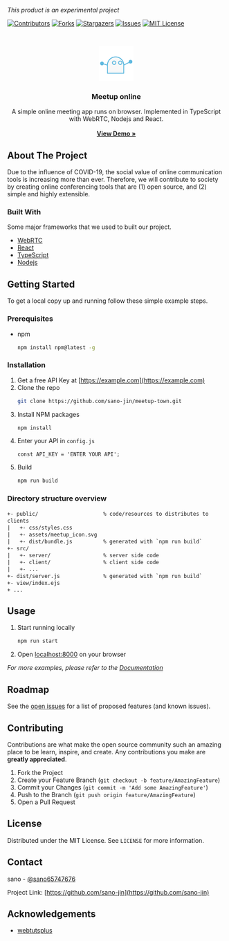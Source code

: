 _This product is an experimental project_

<!--
*** I'm using markdown "reference style" links for readability.
*** Reference links are enclosed in brackets [ ] instead of parentheses ( ).
*** See the bottom of this document for the declaration of the reference variables
*** for contributors-url, forks-url, etc. This is an optional, concise syntax you may use.
*** https://www.markdownguide.org/basic-syntax/#reference-style-links
-->
[![Contributors][contributors-shield]][contributors-url]
[![Forks][forks-shield]][forks-url]
[![Stargazers][stars-shield]][stars-url]
[![Issues][issues-shield]][issues-url]
[![MIT License][license-shield]][license-url]



<!-- PROJECT LOGO -->
<br />
<p align="center">
  <a href="https://sano-jin.github.io/meetup-town/">
    <img src="./docs/meetup_icon.svg" alt="Logo" width="80" height="80">
  </a>

  <h3 align="center">Meetup online</h3>

  <p align="center">
	A simple online meeting app runs on browser.
	Implemented in TypeScript with WebRTC, Nodejs and React.
    <br />
    <br />
    <a href="https://sano-jin.github.io/meetup-town/"><strong>View Demo »</strong></a>
  </p>
</p>




<!-- ABOUT THE PROJECT -->
## About The Project

Due to the influence of COVID-19, the social value of online communication tools is increasing more than ever.
Therefore, we will contribute to society by creating online conferencing tools that are
(1) open source, and
(2) simple and highly extensible.

### Built With

Some major frameworks that we used to built our project. 
* [WebRTC](https://webrtc.org/)
* [React](https://reactjs.org/)
* [TypeScript](https://www.typescriptlang.org/)
* [Nodejs](https://nodejs.org/en/)



<!-- GETTING STARTED -->
## Getting Started

To get a local copy up and running follow these simple example steps.

### Prerequisites

* npm
  ```sh
  npm install npm@latest -g
  ```

### Installation

1. Get a free API Key at [https://example.com](https://example.com)
2. Clone the repo
   ```sh
   git clone https://github.com/sano-jin/meetup-town.git
   ```
3. Install NPM packages
   ```sh
   npm install
   ```
4. Enter your API in `config.js`
   ```JS
   const API_KEY = 'ENTER YOUR API';
   ```
5. Build
   ```sh
   npm run build
   ```

### Directory structure overview

```
+- public/                     % code/resources to distributes to clients
|   +- css/styles.css
|   +- assets/meetup_icon.svg
|   +- dist/bundle.js          % generated with `npm run build`
+- src/
|   +- server/                 % server side code
|   +- client/                 % client side code
|   +- ...
+- dist/server.js              % generated with `npm run build` 
+- view/index.ejs
+ ...
```




<!-- USAGE EXAMPLES -->
## Usage

1. Start running locally
   ```sh
   npm run start
   ```
2. Open [localhost:8000](http://localhost:8000) on your browser


_For more examples, please refer to the [Documentation](https://example.com)_



<!-- ROADMAP -->
## Roadmap

See the [open issues](https://github.com/sano-jin/meetup-online/issues) for a list of proposed features (and known issues).



<!-- CONTRIBUTING -->
## Contributing

Contributions are what make the open source community such an amazing place to be learn, inspire, and create. Any contributions you make are **greatly appreciated**.

1. Fork the Project
2. Create your Feature Branch (`git checkout -b feature/AmazingFeature`)
3. Commit your Changes (`git commit -m 'Add some AmazingFeature'`)
4. Push to the Branch (`git push origin feature/AmazingFeature`)
5. Open a Pull Request



<!-- LICENSE -->
## License

Distributed under the MIT License. See `LICENSE` for more information.



<!-- CONTACT -->
## Contact

sano - [@sano65747676](https://twitter.com/sano65747676)

Project Link: [https://github.com/sano-jin](https://github.com/sano-jin)



<!-- ACKNOWLEDGEMENTS -->
## Acknowledgements
* [webtutsplus](https://github.com/webtutsplus/videoChat-WebFrontend)




<!-- MARKDOWN LINKS & IMAGES -->
<!-- https://www.markdownguide.org/basic-syntax/#reference-style-links -->
[contributors-shield]: https://img.shields.io/github/contributors/sano-jin/meetup-town.svg?style=for-the-badge
[contributors-url]: https://github.com/sano-jin/meetup-town/graphs/contributors
[forks-shield]: https://img.shields.io/github/forks/sano-jin/meetup-town.svg?style=for-the-badge
[forks-url]: https://github.com/sano-jin/meetup-town/network/members
[stars-shield]: https://img.shields.io/github/stars/sano-jin/meetup-town.svg?style=for-the-badge
[stars-url]: https://github.com/sano-jin/meetup-town/stargazers
[issues-shield]: https://img.shields.io/github/issues/sano-jin/meetup-town.svg?style=for-the-badge
[issues-url]: https://github.com/sano-jin/meetup-town/issues
[license-shield]: https://img.shields.io/github/license/sano-jin/meetup-town.svg?style=for-the-badge
[license-url]: https://github.com/sano-jin/meetup-town/blob/master/LICENSE.txt



